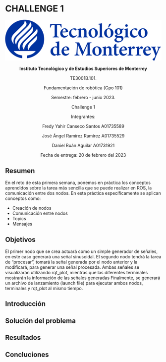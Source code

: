 # CHALLENGE 1

<p align="center">
  <img src="https://github.com/engelSprt/Retos_Manchester_Robotics/blob/main/Challenge%201/Imagenes/tecnologico-de-monterrey-blue.png" />
</p>


**<p align="center">Instituto Tecnológico y de Estudios Superiores de Monterrey</p>**
<p align="center">TE3001B.101.</p>
<p align="center">Fundamentación de robótica (Gpo 101)</p>
<p align="center">Semestre: febrero - junio 2023.</p>
<p align="center">Challenge 1</p>
<p align="center"> Integrantes:</p>
<p align="center">Fredy Yahir Canseco Santos		A01735589</p>
<p align="center">José Ángel Ramírez Ramírez		A01735529</p>
<p align="center">Daniel Ruán Aguilar			A01731921</p>
<p align="center">Fecha de entrega: 20 de febrero del 2023</p>


## Resumen

En el reto de esta primera semana, ponemos en práctica los conceptos aprendidos sobre la tarea más sencilla que se puede realizar en ROS, la comunicación entre dos nodos. 
En esta práctica específicamente se aplican conceptos como:
* Creación de nodos
* Comunicación entre nodos
* Topics
* Mensajes


## Objetivos
El primer nodo que se crea actuará como un simple generador de señales, en este caso generará una señal sinusoidal. 
El segundo nodo tendrá la tarea de “procesar”, tomará la señal generada por el nodo anterior y la modificará, para generar una señal procesada.
Ambas señales se visualizarán utilizando rqt_plot, mientras que las diferentes terminales mostrarán la información de las señales generadas 
Finalmente, se generará un archivo de lanzamiento (launch file) para ejecutar ambos nodos, terminales y rqt_plot al mismo tiempo.

## Introducción
## Solución del problema
## Resultados
## Concluciones



  









              	

		




